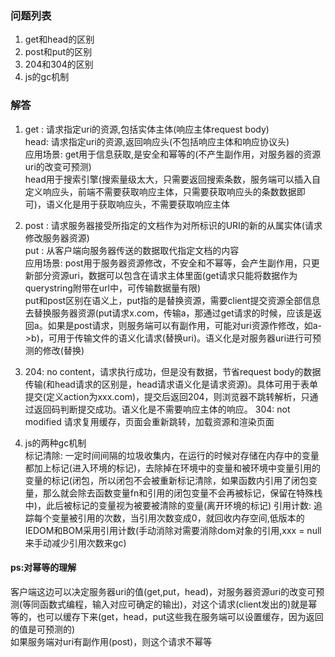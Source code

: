 ### 问题列表
1. get和head的区别
2. post和put的区别
3. 204和304的区别
4. js的gc机制

### 解答
1. get  : 请求指定uri的资源,包括实体主体(响应主体request body)  
   head: 请求指定uri的资源,返回响应头(不包括响应主体和响应协议头)  
   应用场景: get用于信息获取,是安全和幂等的(不产生副作用，对服务器的资源uri的改变可预测)  
            head用于搜索引擎(搜索量级太大，只需要返回搜索条数，服务端可以插入自定义响应头，前端不需要获取响应主体，只需要获取响应头的条数数据即可)，语义化是用于获取响应头，不需要获取响应主体

2. post : 请求服务器接受所指定的文档作为对所标识的URI的新的从属实体(请求修改服务器资源)  
   put  : 从客户端向服务器传送的数据取代指定文档的内容  
   应用场景: post用于服务器资源修改，不安全和不幂等，会产生副作用，只更新部分资源uri，数据可以包含在请求主体里面(get请求只能将数据作为querystring附带在url中，可传输数据量有限)  
            put和post区别在语义上，put指的是替换资源，需要client提交资源全部信息去替换服务器资源(put请求x.com，传输a，那通过get请求的时候，应该是返回a。如果是post请求，则服务端可以有副作用，可能对uri资源作修改，如a->b)，可用于传输文件的语义化请求(替换uri)。语义化是对服务器uri进行可预测的修改(替换) 
        
3. 204: no content，请求执行成功，但是没有数据，节省request body的数据传输(和head请求的区别是，head请求语义化是请求资源)。具体可用于表单提交(定义action为xxx.com)，提交后返回204，则浏览器不跳转解析，只通过返回码判断提交成功。语义化是不需要响应主体的响应。
   304: not modified 请求复用缓存，页面会重新跳转，加载资源和渲染页面

4. js的两种gc机制  
    标记清除: 一定时间间隔的垃圾收集内，在运行的时候对存储在内存中的变量都加上标记(进入环境的标记)，去除掉在环境中的变量和被环境中变量引用的变量的标记(闭包，所以闭包不会被重新标记清除，如果函数内引用了闭包变量，那么就会除去函数变量fn和引用的闭包变量不会再被标记，保留在特殊栈中)，此后被标记的变量视为被要被清除的变量(离开环境的标记)
    引用计数: 追踪每个变量被引用的次数，当引用次数变成0，就回收内存空间,低版本的IEDOM和BOM采用引用计数(手动消除对需要消除dom对象的引用,xxx = null来手动减少引用次数来gc)

#### ps:对幂等的理解
客户端这边可以决定服务器uri的值(get,put，head)，对服务器资源uri的改变可预测(等同函数式编程，输入对应可确定的输出)，对这个请求(client发出的)就是幂等的，也可以缓存下来(get，head，put这些我在服务端可以设置缓存，因为返回的值是可预测的)  
如果服务端对uri有副作用(post)，则这个请求不幂等